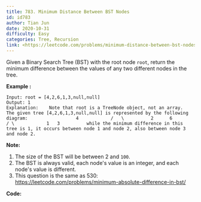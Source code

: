 ```yaml
---
title: 783. Minimum Distance Between BST Nodes
id: id783
author: Tian Jun
date: 2020-10-31
difficulty: Easy
categories: Tree, Recursion
link: <https://leetcode.com/problems/minimum-distance-between-bst-nodes/description/>
---
```


Given a Binary Search Tree (BST) with the root node `root`, return the minimum
difference between the values of any two different nodes in the tree.

**Example :**
            
	Input: root = [4,2,6,1,3,null,null]    
	Output: 1    
	Explanation:    Note that root is a TreeNode object, not an array.        The given tree [4,2,6,1,3,null,null] is represented by the following diagram:                  4            /   \          2      6         / \            1   3          while the minimum difference in this tree is 1, it occurs between node 1 and node 2, also between node 3 and node 2.    

**Note:**

  1. The size of the BST will be between 2 and `100`.
  2. The BST is always valid, each node's value is an integer, and each node's value is different.
  3. This question is the same as 530: <https://leetcode.com/problems/minimum-absolute-difference-in-bst/>


**Code:**
